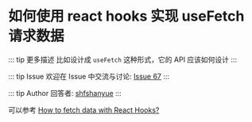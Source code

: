 # 如何使用 react hooks 实现 useFetch 请求数据

::: tip 更多描述 
 比如设计成 `useFetch` 这种形式，它的 API 应该如何设计 
::: 

::: tip Issue 
 欢迎在 Issue 中交流与讨论: [Issue 67](https://github.com/shfshanyue/Daily-Question/issues/67) 
:::

::: tip Author 
回答者: [shfshanyue](https://github.com/shfshanyue) 
:::

可以参考 [How to fetch data with React Hooks?](https://www.robinwieruch.de/react-hooks-fetch-data)